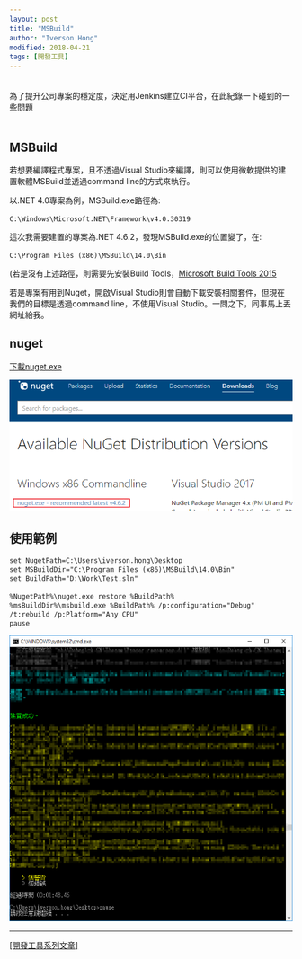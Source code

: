 ```yaml
---
layout: post
title: "MSBuild"
author: "Iverson Hong"
modified: 2018-04-21
tags: [開發工具]
---
```

　　　　　　　　　　　　　　　　　　　　　　　　　　　　　　　　　　　　　　　
　　　　　　　　　　　　　　　　　　　　　　　　　　　　　　　　　　　　　　　
為了提升公司專案的穩定度，決定用Jenkins建立CI平台，在此紀錄一下碰到的一些問題
　　　　　　　　　　　　　　　　　　　　　　　　　　　　　　　　　　　　　　　
　　　　　　　　　　　　　　　　　　　　　　　　　　　　　　　　　　　　　　　
　　　　　　　　　　　　　　　　　　　　　　　　　　　　　　　　　　　　　　　
　　　　　　　　　　　　　　　　　　　　　　　　　　　　　　　　　　　　　　　
## MSBuild ##

若想要編譯程式專案，且不透過Visual Studio來編譯，則可以使用微軟提供的建置軟體MSBuild並透過command line的方式來執行。

以.NET 4.0專案為例，MSBuild.exe路徑為:

`C:\Windows\Microsoft.NET\Framework\v4.0.30319`

這次我需要建置的專案為.NET 4.6.2，發現MSBuild.exe的位置變了，在:

`C:\Program Files (x86)\MSBuild\14.0\Bin`

(若是沒有上述路徑，則需要先安裝Build Tools，[Microsoft Build Tools 2015](https://www.microsoft.com/en-us/download/confirmation.aspx?id=48159)

若是專案有用到Nuget，開啟Visual Studio則會自動下載安裝相關套件，但現在我們的目標是透過command line，不使用Visual Studio。一問之下，同事馬上丟網址給我。

## nuget ##

[下載nuget.exe](http://www.nuget.org/downloads)

![](..\images\postImage\MSBuild\001.png)

## 使用範例 ##

    set NugetPath=C:\Users\iverson.hong\Desktop
    set MSBuildDir="C:\Program Files (x86)\MSBuild\14.0\Bin"
    set BuildPath="D:\Work\Test.sln"
    
    %NugetPath%\nuget.exe restore %BuildPath%
    %msBuildDir%\msbuild.exe %BuildPath% /p:configuration="Debug" /t:rebuild /p:Platform="Any CPU"
    pause

![](..\images\postImage\MSBuild\002.png)

----------

[[開發工具系列文章]](http://yu-qiao-hong.github.io/tags/#開發工具)